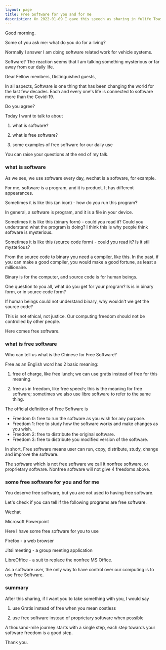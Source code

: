 ```yaml
---
layout: page
title: Free Software for you and for me
description: On 2022-01-09 I gave this speech as sharing in Yulife Toastmasters club.
---
```



Good morning.

Some of you ask me: what do you do for a living?

Normally I answer I am doing software related work for vehicle systems.

Software? The reaction seems that I am talking something mysterious or far
away from our daily life.

Dear Fellow members,
Distinguished guests,

In all aspects, Software is one thing that has been changing the world
for the last few decades. Each and every one's life is connected to software
more than the Covid-19.

Do you agree?

Today I want to talk to about

1. what is software?

2. what is free software?

3. some examples of free software for our daily use

You can raise your questions at the end of my talk.

### what is software

As we see, we use software every day, wechat is a software, for example.

For me, software is a program, and it is product. It has different appearances.

Sometimes it is like this (an icon) - how do you run this program?

In general, a software is program, and it is a file in your device.

Sometimes it is like this (binary form) - could you read it? Could you understand
what the program is doing? I think this is why people think software is mysterious.

Sometimes it is like this (source code form) - could you read it? Is it still mysterious?

From the source code to binary you need a compiler, like this. In the past, if you
can make a good compiler, you would make a good fortune, as least a millionaire.

Binary is for the computer, and source code is for human beings.

One question to you all, what do you get for your program? Is is in binary form, or in
source code form?

If human beings could not understand binary, why wouldn't we get the source code?

This is not ethical, not justice. Our computing freedom should not be controlled
by other people.

Here comes free software.

### what is free software

Who can tell us what is the Chinese for Free Software?

Free as an English word has 2 basic meaning:

1. free of charge, like free lunch; we can use gratis instead of free for this meaning.

2. free as in freedom, like free speech; this is the meaning for free software; sometimes
we also use libre software to refer to the same thing.

The official definition of Free Software is

- Freedom 0: free to run the software as you wish for any purpose.
- Freedom 1: free to study how the software works and make changes as you wish.
- Freedom 2: free to distribute the original software.
- Freedom 3: free to distribute you modified version of the software.

In short, Free software means user can run, copy, distribute, study, change and improve the software.

The software which is not free software we call it nonfree software, or proprietary software.
Nonfree software will not give 4 freedoms above.

### some free software for you and for me

You deserve free software, but you are not used to having free software.

Let's check if you can tell if the following programs are free software.

Wechat

Microsoft Powerpoint

Here I have some free software for you to use

Firefox - a web browser

Jitsi meeting - a group meeting application

LibreOffice - a suit to replace the nonfree MS Office.

As a software user, the only way to have control over our computing is
to use Free Software.

### summary

After this sharing, if I want you to take something with you, I would say

1. use Gratis instead of free when you mean costless

2. use free software instead of proprietary software when possible

A thousand-mile journey starts with a single step, each step towards your
software freedom is a good step.

Thank you.
